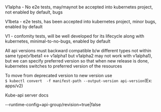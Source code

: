 V1alpha - No e2e tests, may/maynot be accepted into kubernetes project, not enabled by default, bugs  

V1beta - e2e tests, has been accepted into kubernetes project, minor bugs, enabled by default  

V1 - confomity tests, will be well developed for its lifecycle along with kubernetes, minimal-to-no-bugs, enabled by default  

All api versions must backward compatible b/w different types not within same type(v1beta1 <-> v1alpha1 but v1alpha2 may not work with v1alpha1), but we can specify preferred version so that when new release is done, kubernetes switches to preferred version of the resources  

To move from deprecated version to new version use  
`$ kubectl convert  -f manifest-path --output-version api-version`(Ex: apps/v2)

Kube-api server docs  

--runtime-config=api-group/revision=true|false